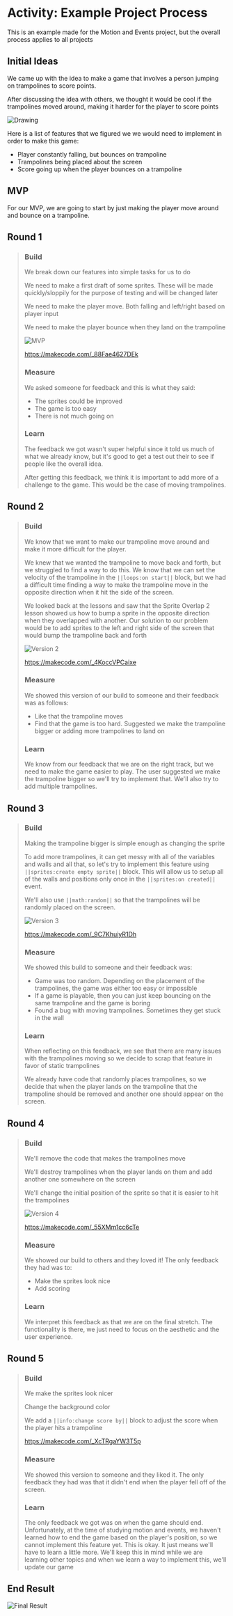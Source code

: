# Activity: Example Project Process

This is an example made for the Motion and Events project, but the overall process applies to all projects

## Initial Ideas

We came up with the idea to make a game that involves a person jumping on trampolines to score points.

After discussing the idea with others, we thought it would be cool if the trampolines moved around, making it harder for the player to score points

![Drawing](/static/courses/csintro/project/trampoline-drawing.png)


Here is a list of features that we figured we we would need to implement in order to make this game:

* Player constantly falling, but bounces on trampoline
* Trampolines being placed about the screen
* Score going up when the player bounces on a trampoline

## MVP

For our MVP, we are going to start by just making the player move around and bounce on a trampoline.

## Round 1
> 
> ### Build 
> We break down our features into simple tasks for us to do
> 
> We need to make a first draft of some sprites. These will be made quickly/sloppily for the purpose of testing and will be changed later
> 
> We need to make the player move. Both falling and left/right based on player input
> 
> We need to make the player bounce when they land on the trampoline
> 
> ![MVP](/static/courses/csintro/project/trampoline-mvp.gif) 
>
> https://makecode.com/_88Fae4627DEk
>
> ### Measure
> 
> We asked someone for feedback and this is what they said:
> * The sprites could be improved
> * The game is too easy
> * There is not much going on
> 
> 
> ### Learn
> 
> The feedback we got wasn't super helpful since it told us much of what we already know, but it's good to get a test out their to see if people like the overall idea.
> 
> After getting this feedback, we think it is important to add more of a challenge to the game. This would be the case of moving trampolines.
> 
## Round 2
> 
> ### Build
> 
> We know that we want to make our trampoline move around and make it more difficult for the player. 
> 
> We knew that we wanted the trampoline to move back and forth, but we struggled to find a way to do this. We know that we can set the velocity of the trampoline in the ``||loops:on start||`` block, but we had a difficult time finding a way to make the trampoline move in the opposite direction when it hit the side of the screen.
> 
> We looked back at the lessons and saw that the Sprite Overlap 2 lesson showed us how to bump a sprite in the opposite direction when they overlapped with another. Our solution to our problem would be to add sprites to the left and right side of the screen that would bump the trampoline back and forth
> 
> ![Version 2](/static/courses/csintro/project/trampoline-v2.gif) 
> 
> https://makecode.com/_4KoccVPCaixe
>
> ### Measure
> 
> We showed this version of our build to someone and their feedback was as follows:
> * Like that the trampoline moves
> * Find that the game is too hard. Suggested we make the trampoline bigger or adding more trampolines to land on
> 
> ### Learn
> 
> We know from our feedback that we are on the right track, but we need to make the game easier to play. The user suggested we make the trampoline bigger so we'll try to implement that. We'll also try to add multiple trampolines.
> 
## Round 3
> 
> ### Build
> 
> Making the trampoline bigger is simple enough as changing the sprite
> 
> To add more trampolines, it can get messy with all of the variables and walls and all that, so let's try to implement this feature using ``||sprites:create empty sprite||`` block. This will allow us to setup all of the walls and positions only once in the ``||sprites:on created||`` event.
> 
> We'll also use ``||math:random||`` so that the trampolines will be randomly placed on the screen.
>
> ![Version 3](/static/courses/csintro/project/trampoline-v3.gif) 
> 
> https://makecode.com/_9C7KhuiyR1Dh
> 
> ### Measure
> 
> We showed this build to someone and their feedback was:
> * Game was too random. Depending on the placement of the trampolines, the game was either too easy or impossible
> * If a game is playable, then you can just keep bouncing on the same trampoline and the game is boring
> * Found a bug with moving trampolines. Sometimes they get stuck in the wall
> 
> 
> ### Learn
> 
> When reflecting on this feedback, we see that there are many issues with the trampolines moving so we decide to scrap that feature in favor of static trampolines
> 
> We already have code that randomly places trampolines, so we decide that when the player lands on the trampoline that the trampoline should be removed and another one should appear on the screen.
> 
## Round 4
> 
> ### Build
> 
> We'll remove the code that makes the trampolines move
> 
> We'll destroy trampolines when the player lands on them and add another one somewhere on the screen
> 
> We'll change the initial position of the sprite so that it is easier to hit the trampolines
>
> ![Version 4](/static/courses/csintro/project/trampoline-v4.gif) 
> 
> https://makecode.com/_55XMm1cc6cTe
> 
> ### Measure
> 
> We showed our build to others and they loved it! The only feedback they had was to:
> * Make the sprites look nice
> * Add scoring
> 
> ### Learn
> 
> We interpret this feedback as that we are on the final stretch. The functionality is there, we just need to focus on the aesthetic and the user experience.
> 
## Round 5
> 
> ### Build
> 
> We make the sprites look nicer
> 
> Change the background color
> 
> We add a ``||info:change score by||`` block to adjust the score when the player hits a trampoline
> 
> https://makecode.com/_XcTRgaYW3T5p
> 
> ### Measure
> 
> We showed this version to someone and they liked it. The only feedback they had was that it didn't end when the player fell off of the screen.
> 
> 
> ### Learn
> 
> The only feedback we got was on when the game should end. Unfortunately, at the time of studying motion and events, we haven't learned how to end the game based on the player's position, so we cannot implement this feature yet. This is okay. It just means we'll have to learn a little more. We'll keep this in mind while we are learning other topics and when we learn a way to implement this, we'll update our game
> 


## End Result
![Final Result](/static/courses/csintro/project/trampoline-game-final.gif)

